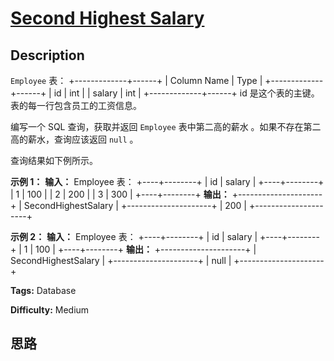 # [Second Highest Salary][title]

## Description

`Employee` 表：
            +-------------+------+    | Column Name | Type |    +-------------+------+    | id          | int  |    | salary      | int  |    +-------------+------+    id 是这个表的主键。    表的每一行包含员工的工资信息。    



编写一个 SQL 查询，获取并返回 `Employee` 表中第二高的薪水 。如果不存在第二高的薪水，查询应该返回 `null` 。

查询结果如下例所示。



**示例 1：**
            **输入：**    Employee 表：    +----+--------+    | id | salary |    +----+--------+    | 1  | 100    |    | 2  | 200    |    | 3  | 300    |    +----+--------+    **输出：**    +---------------------+    | SecondHighestSalary |    +---------------------+    | 200                 |    +---------------------+    

**示例 2：**
            **输入：**    Employee 表：    +----+--------+    | id | salary |    +----+--------+    | 1  | 100    |    +----+--------+    **输出：**    +---------------------+    | SecondHighestSalary |    +---------------------+    | null                |    +---------------------+    


**Tags:** Database

**Difficulty:** Medium

## 思路

[title]: https://leetcode-cn.com/problems/second-highest-salary
